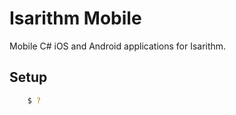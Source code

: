 # Isarithm Mobile
Mobile C# iOS and Android applications for Isarithm.

## Setup
```bash
    $ ?
```